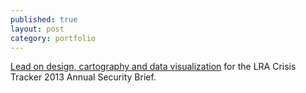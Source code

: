 ```yaml
---
published: true
layout: post
category: portfolio
---
```


[Lead on design, cartography and data visualization](/portfolio/2013-brief) for the LRA Crisis Tracker 2013 Annual Security Brief.

<!--more-->
